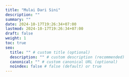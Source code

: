 ```yaml
---
title: "Mulai Dari Sini"
description: ""
summary: ""
date: 2024-10-17T19:26:34+07:00
lastmod: 2024-10-17T19:26:34+07:00
draft: false
weight: 1
toc: true
seo:
  title: "" # custom title (optional)
  description: "" # custom description (recommended)
  canonical: "" # custom canonical URL (optional)
  noindex: false # false (default) or true
---
```

